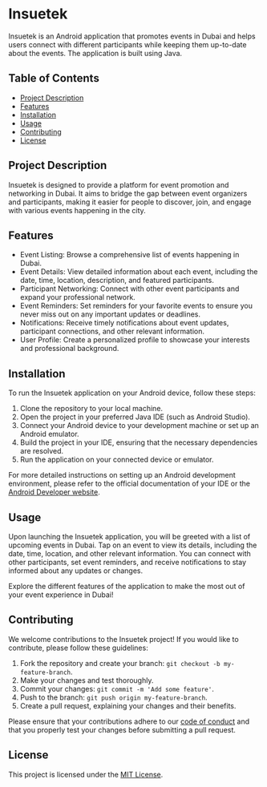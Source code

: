 # Insuetek

Insuetek is an Android application that promotes events in Dubai and helps users connect with different participants while keeping them up-to-date about the events. The application is built using Java.

## Table of Contents

- [Project Description](#project-description)
- [Features](#features)
- [Installation](#installation)
- [Usage](#usage)
- [Contributing](#contributing)
- [License](#license)

## Project Description

Insuetek is designed to provide a platform for event promotion and networking in Dubai. It aims to bridge the gap between event organizers and participants, making it easier for people to discover, join, and engage with various events happening in the city.

## Features

- Event Listing: Browse a comprehensive list of events happening in Dubai.
- Event Details: View detailed information about each event, including the date, time, location, description, and featured participants.
- Participant Networking: Connect with other event participants and expand your professional network.
- Event Reminders: Set reminders for your favorite events to ensure you never miss out on any important updates or deadlines.
- Notifications: Receive timely notifications about event updates, participant connections, and other relevant information.
- User Profile: Create a personalized profile to showcase your interests and professional background.

## Installation

To run the Insuetek application on your Android device, follow these steps:

1. Clone the repository to your local machine.
2. Open the project in your preferred Java IDE (such as Android Studio).
3. Connect your Android device to your development machine or set up an Android emulator.
4. Build the project in your IDE, ensuring that the necessary dependencies are resolved.
5. Run the application on your connected device or emulator.

For more detailed instructions on setting up an Android development environment, please refer to the official documentation of your IDE or the [Android Developer website](https://developer.android.com).

## Usage

Upon launching the Insuetek application, you will be greeted with a list of upcoming events in Dubai. Tap on an event to view its details, including the date, time, location, and other relevant information. You can connect with other participants, set event reminders, and receive notifications to stay informed about any updates or changes.

Explore the different features of the application to make the most out of your event experience in Dubai!

## Contributing

We welcome contributions to the Insuetek project! If you would like to contribute, please follow these guidelines:

1. Fork the repository and create your branch: `git checkout -b my-feature-branch`.
2. Make your changes and test thoroughly.
3. Commit your changes: `git commit -m 'Add some feature'`.
4. Push to the branch: `git push origin my-feature-branch`.
5. Create a pull request, explaining your changes and their benefits.

Please ensure that your contributions adhere to our [code of conduct](CODE_OF_CONDUCT.md) and that you properly test your changes before submitting a pull request.

## License

This project is licensed under the [MIT License](LICENSE.md).

